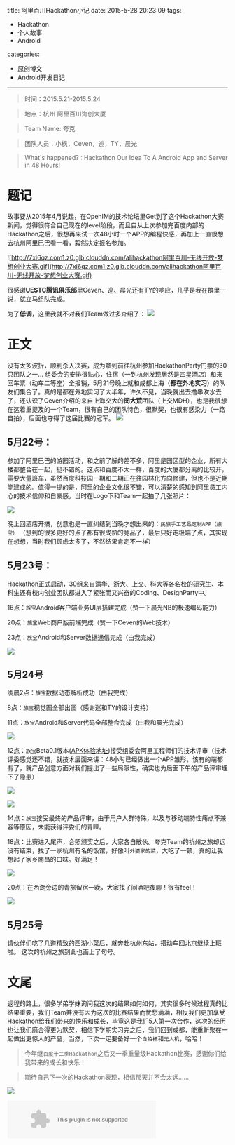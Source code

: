 title: 阿里百川Hackathon小记
date: 2015-5-28 20:23:09
tags:

 - Hackathon
 - 个人故事
 - Android

categories:

 - 原创博文
 - Android开发日记

---

>时间：2015.5.21-2015.5.24

>地点：杭州 阿里百川海创大厦

>Team Name: 夸克

>团队人员：小枫，Ceven，巡，TY，晨光

>What's happened? : Hackathon Our Idea To A Android App and Server in 48 Hours!

# 题记

故事要从2015年4月说起，在OpenIM的技术论坛里Get到了这个Hackathon大赛新闻，觉得很符合自己现在的level阶段，而且自从上次参加完百度内部的Hackathon之后，很想再来试一次48小时一个APP的编程快感，再加上一直很想去杭州阿里巴巴看一看，毅然决定报名参加。
<!--more-->


![http://7xi6qz.com1.z0.glb.clouddn.com/alihackathon阿里百川-无线开放-梦想创业大赛.gif](http://7xi6qz.com1.z0.glb.clouddn.com/alihackathon阿里百川-无线开放-梦想创业大赛.gif)


很感谢**UESTC腾讯俱乐部**里Ceven、巡、晨光还有TY的响应，几乎是我在群里一说，就立马组队完成。

为了**低调**，这里我就不对我们Team做过多介绍了：
![](http://7xi6qz.com1.z0.glb.clouddn.com/alihackathon数据可视化视图设计1.jpeg)


# 正文

没有太多波折，顺利杀入决赛，成为拿到前往杭州参加HackathonParty门票的30只团队之一...
组委会的安排很贴心，住宿（一到杭州发现居然是四星酒店）和来回车票（动车二等座）全报销，5月21号晚上就和成都上海（**都在外地实习**）的队友们集合了。真的是都在外地实习了大半年，许久不见，当晚就出去撸串吹水去了，还认识了Ceven介绍的来自上海交大的**闵大荒**团队（上交MDH），也是我很想在这着重提及的一个Team，很有自己的团队特色，很默契，也很有感染力（一路自拍），后面也夺得了这届比赛的冠军。
![](http://7xi6qz.com1.z0.glb.clouddn.com/alihackathondefault5.jpeg)

## 5月22号：
参加了阿里巴巴的游园活动，和之前了解的差不多，阿里是园区型的企业，所有大楼都整合在一起，挺不错的。这点和百度不太一样，百度的大厦都分离的比较开，需要大量班车，虽然百度科技园一期和二期正在往园林化方向修建，但也不是近期能建成的。值得一提的是，阿里的企业文化很不错，可以清楚的感知到阿里员工内心的技术信仰和自豪感。当时在Logo下和Team一起拍了几张照片：

![](http://7xi6qz.com1.z0.glb.clouddn.com/alihackathondefault14.jpeg)

晚上回酒店开搞，创意也是一直纠结到当晚才想出来的：`民族手工艺品定制APP（族宝）`
（想到的很多更好的点子都有很成熟的竞品了，最后只好走极端了点，其实现在想想，当时我们顾虑太多了，不然结果肯定不一样）

## 5月23号：
Hackathon正式启动，30组来自清华、浙大、上交、科大等各名校的研究生、本科生还有校内创业团队都进入了紧张而又兴奋的Coding、DesignParty中。

16点：`族宝`Android客户端业务UI层搭建完成（赞一下晨光NB的极速编码能力）

20点：`族宝`Web商户版前端完成（赞一下Ceven的Web技术）

23点：`族宝`Android和Server数据通信完成（由我完成）

![](http://7xi6qz.com1.z0.glb.clouddn.com/alihackathondefault6.jpeg)

## 5月24号

凌晨2点：`族宝`数据动态解析成功（由我完成）

8点：`族宝`视觉图全部出图（感谢巡和TY的设计支持）

11点：`族宝`Android和Server代码全部整合完成（由我和晨光完成）

![](http://7xi6qz.com1.z0.glb.clouddn.com/alihackathondefault11.jpeg)

12点：`族宝`Beta0.1版本([APK体验地址](https://github.com/daijiale/Zuber/tree/APK/Zuber0.1))接受组委会阿里工程师们的技术评审（技术评委感觉还不错，就技术层面来讲：48小时已经做出一个APP雏形，该有的端都有了，就产品创意方面对我们提出了一些局限性，确实也为后面下午的产品评审埋下了隐患）

![](http://7xi6qz.com1.z0.glb.clouddn.com/alihackathondefault12.jpeg)

![](http://7xi6qz.com1.z0.glb.clouddn.com/alihackathondefault.jpeg)

14点：`族宝`接受最终的产品评审，由于用户人群特殊，以及与移动端特性痛点不兼容等原因，未能获得评委们的青睐。

18点：比赛进入尾声，合照颁奖之后，大家各自散伙。夸克Team的杭州之旅却远没有结束，找了一家杭州有名的饭馆，好像叫`外婆家的菜`，大吃了一顿，真的让我想起了家乡南昌的口味。好满足！

![](http://7xi6qz.com1.z0.glb.clouddn.com/alihackathondefault15.jpeg)

20点：在西湖旁边的青旅留宿一晚，大家找了间酒吧夜聊！很有feel！

![](http://7xi6qz.com1.z0.glb.clouddn.com/alihackathondefault9.jpeg)


## 5月25号

请伙伴们吃了几道精致的西湖小菜后，就奔赴杭州东站，搭动车回北京继续上班啦。
这次的杭州之旅到此也画上了句号。




# 文尾


返程的路上，很多学弟学妹询问我这次的结果如何如何，其实很多时候过程真的比结果重要，我们Team并没有因为这次的比赛结果而忧愁满满，相反我们更加享受Hackathon给我们带来的快乐和成长，毕竟这是我们5人第一次合作，这次的经历也让我们磨合得更为默契，相信下学期实习完之后，我们回到成都，能重新聚在一起做出更惊人的产品，当然，下次一定要备好一个`自拍杆`和`无人机`，哈哈！


>今年继`百度十二季Hackathon`之后又一季重量级Hackathon比赛，感谢你们给我带来的成长和快乐！

>期待自己下一次的Hackathon表现，相信那天并不会太远......

![](http://7xi6qz.com1.z0.glb.clouddn.com/alihackathondefault10.jpeg)

<embed src="http://music.163.com/style/swf/widget.swf?sid=29808787&type=2&auto=1&width=320&height=66" width="340" height="86"  allowNetworking="all"></embed>




